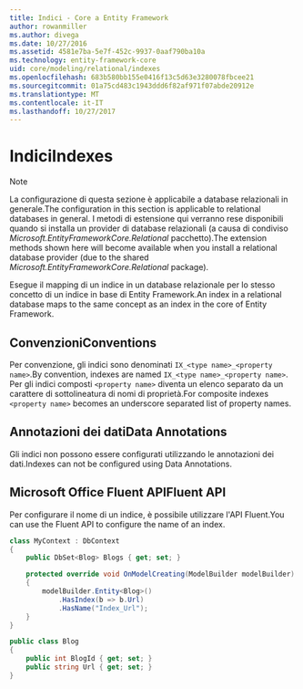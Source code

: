 ```yaml
---
title: Indici - Core a Entity Framework
author: rowanmiller
ms.author: divega
ms.date: 10/27/2016
ms.assetid: 4581e7ba-5e7f-452c-9937-0aaf790ba10a
ms.technology: entity-framework-core
uid: core/modeling/relational/indexes
ms.openlocfilehash: 683b580bb155e0416f13c5d63e3280078fbcee21
ms.sourcegitcommit: 01a75cd483c1943ddd6f82af971f07abde20912e
ms.translationtype: MT
ms.contentlocale: it-IT
ms.lasthandoff: 10/27/2017
---
```

# <a name="indexes"></a><span data-ttu-id="0ae9f-102">Indici</span><span class="sxs-lookup"><span data-stu-id="0ae9f-102">Indexes</span></span>

> [!NOTE]  
> <span data-ttu-id="0ae9f-103">La configurazione di questa sezione è applicabile a database relazionali in generale.</span><span class="sxs-lookup"><span data-stu-id="0ae9f-103">The configuration in this section is applicable to relational databases in general.</span></span> <span data-ttu-id="0ae9f-104">I metodi di estensione qui verranno rese disponibili quando si installa un provider di database relazionali (a causa di condiviso *Microsoft.EntityFrameworkCore.Relational* pacchetto).</span><span class="sxs-lookup"><span data-stu-id="0ae9f-104">The extension methods shown here will become available when you install a relational database provider (due to the shared *Microsoft.EntityFrameworkCore.Relational* package).</span></span>

<span data-ttu-id="0ae9f-105">Esegue il mapping di un indice in un database relazionale per lo stesso concetto di un indice in base di Entity Framework.</span><span class="sxs-lookup"><span data-stu-id="0ae9f-105">An index in a relational database maps to the same concept as an index in the core of Entity Framework.</span></span>

## <a name="conventions"></a><span data-ttu-id="0ae9f-106">Convenzioni</span><span class="sxs-lookup"><span data-stu-id="0ae9f-106">Conventions</span></span>

<span data-ttu-id="0ae9f-107">Per convenzione, gli indici sono denominati `IX_<type name>_<property name>`.</span><span class="sxs-lookup"><span data-stu-id="0ae9f-107">By convention, indexes are named `IX_<type name>_<property name>`.</span></span> <span data-ttu-id="0ae9f-108">Per gli indici composti `<property name>` diventa un elenco separato da un carattere di sottolineatura di nomi di proprietà.</span><span class="sxs-lookup"><span data-stu-id="0ae9f-108">For composite indexes `<property name>` becomes an underscore separated list of property names.</span></span>

## <a name="data-annotations"></a><span data-ttu-id="0ae9f-109">Annotazioni dei dati</span><span class="sxs-lookup"><span data-stu-id="0ae9f-109">Data Annotations</span></span>

<span data-ttu-id="0ae9f-110">Gli indici non possono essere configurati utilizzando le annotazioni dei dati.</span><span class="sxs-lookup"><span data-stu-id="0ae9f-110">Indexes can not be configured using Data Annotations.</span></span>

## <a name="fluent-api"></a><span data-ttu-id="0ae9f-111">Microsoft Office Fluent API</span><span class="sxs-lookup"><span data-stu-id="0ae9f-111">Fluent API</span></span>

<span data-ttu-id="0ae9f-112">Per configurare il nome di un indice, è possibile utilizzare l'API Fluent.</span><span class="sxs-lookup"><span data-stu-id="0ae9f-112">You can use the Fluent API to configure the name of an index.</span></span>

<!-- [!code-csharp[Main](samples/core/relational/Modeling/FluentAPI/Samples/Relational/IndexName.cs?highlight=9)] -->
``` csharp
class MyContext : DbContext
{
    public DbSet<Blog> Blogs { get; set; }

    protected override void OnModelCreating(ModelBuilder modelBuilder)
    {
        modelBuilder.Entity<Blog>()
            .HasIndex(b => b.Url)
            .HasName("Index_Url");
    }
}

public class Blog
{
    public int BlogId { get; set; }
    public string Url { get; set; }
}
```
